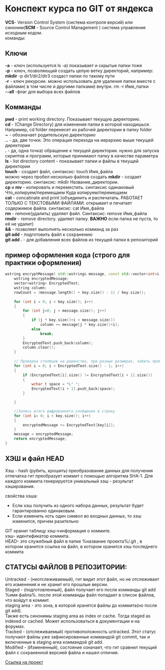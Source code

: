# Конспект курса по GIT от яндекса

**VCS**- Version Control System (система контроля версий)
или синоним(**SCM** - Source Control Management ) система управления исходным кодом.  
команды:

## Ключи
**-a** - ключ (используется ls -a) показывает и скрытые папки тоже  
**-p** - ключ, позволяющий создать целую ветку директорий, например:  
**mkdir** -p dir1/dir2/dir3 создаст папки по такому пути  
**-r** - ключ рекурсии. можно использовать для удаления папки вместе с файлами( в том числе и другими папками) внутри.
rm -r Имя_папки  
**--all** -флаг для выбора всех файлов  

## Комманды
**pwd** - print working directory. Показывает текущую директорию.  
**cd** - (Change Directory) для изменения папки в которой находишься. Например, cd folder перенесет из рабочей директории в папку folder  
**~** - обозначает родительскую директорию  
**..** - да, две точки. Это операция перехода на иерархию выше текущей директории  
**.** - да, одна точка) обращение к текущей директории. нужно для запуска скриптов и программ, которые принимают папку в качестве параметра  
**ls** - list directory content - показывает папки и файлы в текущей директории  
**touch** - создает файл, синтаксис:
touch Имя_файла  
можно через пробел несколько файлов создать
**mkdir** - создает директорию. синтаксис:
mkdir Название_директории.  
**cp** и **mv** - копировать и переместить. синтаксис одинаковый  
Что_копируем/перемещаем Куда копируем/перемещаем  
**cat** - concatinate and print )объединить и распечатать. РАБОТАЕТ ТОЛЬКО С ТЕКСТОВЫМИ ФАЙЛАМИ. открывает и печатает содержимое файла. синтаксис:
cat Имя_файла  
**rm** - remove(удалить) удаляет файл.
Синтаксис: remove Имя_файла  
**rmdir** - remove directory. удаляет папку.
**ВАЖНО** если папка не пуста, то её не удалит)  
**&&** - позволяет выполнять несколько комманд за раз  
**git add** - подготовить файл к сохранению  
**git add .** - для добавления всех файлов из текущей папки в репозиторий    
## пример оформления кода (строго для практики оформления)  
```C++
wstring encryptMessage( std::wstring& message, const std::vector<int>& key) {
    wstring encryptedMessage;
    vector<wstring> EncryptedText;
    wstring column;
    rowCount = (message.length() + key.size() - 1) / key.size();
    
    for (int i = 0; i < key.size(); i++)
    {
        for (int j=0; j < message.size(); j++)
        {
            if (j * key.size()+i < message.size())
                column += message[j * key.size()+i];
            else
                break;
        }
        EncryptedText.push_back(column);
        column.clear();
    }
 
    // Проверка столбцов на равенcтво, при разных размерах, забить пробелами
    for (int i = 0; i < EncryptedText.size() - 1; i++)
    {
        if (EncryptedText[i].size() != EncryptedText[i + 1].size())
        {
            wchar_t space = *L" ";
            EncryptedText[i + 1].push_back(space);
        }

    }

    //Запись итого шифрованного сообщения в строку
    for (int i= 0; i < key.size(); i++)
    {
        encryptedMessage += EncryptedText[key[i]];
    }
    message = encryptedMessage;
    return encryptedMessage;
}
```  

## ХЭШ и файл HEAD

Хэш - hash (рубить, крошить) преобразование данных для получения отпечатка
гит преобразует коммит с помощью алгоритма SHA-1. Для каждого коммита генерируется уникальный хэш - результат хэширования.

свойства хэша:
- Если хэш получить из одного набора данных, результат будет гарантированно одинаковым.
- Если изменить хоть один символ во входных данных, то хэш изменится, причем разительно

GIT хранит таблицу  хэш->информация о коммите.  
хэш- идентификатор коммита.  
HEAD- это служебный файл в папке %название проекта%/.git , в котором хранится ссылка на файл, в котором хранится хэш последнего коммита

## СТАТУСЫ ФАЙЛОВ В РЕПОЗИТОРИИ:

Untracked - (неотслеживаемый), гит видит этот файл, но не отслеживает его изменения и не хранит его прошлые версии.  
Staged - (подготовленный), файл получает его после комманды git add %имя файла%. после этой комманды файл попадает в список файлов, что войдут в коммит.  
staging area - это зона, в которой хранятся файлы до коммита(но после git add).  
Также есть синонимы staging area as index or cache. Тогда staged as indexed or cached. Может использоваться в документации и на форумах.  
Tracked - (отслеживаемый) противоположность untracked. Этот статус получают файлы уже зафиксированные коммандой git commit, так и включенные в staging area коммандой git add.  
Modified - (Измененный), состояние означает, что гит сравнил текущий файл с сохраненной версией файла и нашел отличия.

[Ссылка на проект](https://github.com/Masslocalnik/project-to-share)  